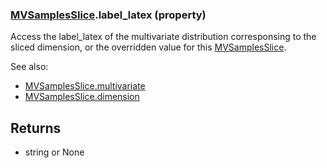 ### [MVSamplesSlice](MVSamplesSlice.md).label_latex (property)




Access the label_latex of the multivariate distribution corresponsing to the
sliced dimension, or the overridden value for this [MVSamplesSlice](MVSamplesSlice.md).

See also:

* [MVSamplesSlice.multivariate](MVSamplesSlice.multivariate.md)
* [MVSamplesSlice.dimension](MVSamplesSlice.dimension.md)

Returns
-------------
* string or None

